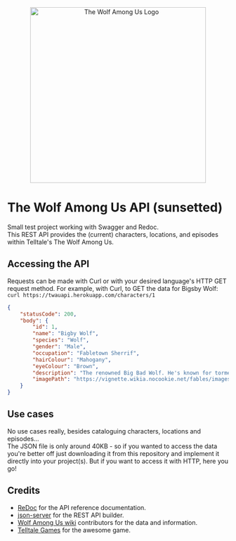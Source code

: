 <div align="center">
  <img alt="The Wolf Among Us Logo" src="https://vignette.wikia.nocookie.net/logopedia/images/f/f6/The_Wolf_Among_Us.png/revision/latest/scale-to-width-down/640?cb=20131019205531" width=400/>
</div>


# The Wolf Among Us API (sunsetted)
Small test project working with Swagger and Redoc.<br />
This REST API provides the (current) characters, locations, and episodes within Telltale's The Wolf Among Us.


## Accessing the API
Requests can be made with Curl or with your desired language's HTTP GET request method. For example, with Curl, to GET the data for Bigsby Wolf:
`curl https://twauapi.herokuapp.com/characters/1`

```json
{
	"statusCode": 200,
	"body": {
		"id": 1,
		"name": "Bigby Wolf",
		"species": "Wolf",
		"gender": "Male",
		"occupation": "Fabletown Sherrif",
		"hairColour": "Mahogany",
		"eyeColour": "Brown",
		"description": "The renowned Big Bad Wolf. He's known for tormenting pigs and girls in red hoods, but is trying to put those dark days behind him. Bigby now acts as Fabletown's sheriff and remains in his human form, mostly. However, due to his rough past, the citizens of Fabletown are slow to trust him. Bigby is determined to show that he's truly changed, but some instincts are just too hard to control",
		"imagePath": "https://vignette.wikia.nocookie.net/fables/images/2/2b/CW_Bigby_Nerissa_Convo.png/revision/latest?cb=20140710174447"
	}
}
```

## Use cases
No use cases really, besides cataloguing characters, locations and episodes...<br />
The JSON file is only around 40KB - so if you wanted to access the data you're better off just downloading it from this repository and implement it directly into your project(s). But if you want to access it with HTTP, here you go!

## Credits
- [ReDoc](https://github.com/Rebilly/ReDoc) for the API reference documentation.
- [json-server](https://github.com/typicode/json-server) for the REST API builder.
- [Wolf Among Us wiki](http://fables.wikia.com/wiki/The_Wolf_Among_Us) contributors for the data and information.
- [Telltale Games](https://telltale.com/) for the awesome game.

